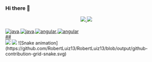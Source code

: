 ### Hi there 👋

<div align="center">
  <a href="https://github.com/RobertLuiz13">
  <img height="180em" src="https://github-readme-stats.vercel.app/api?username=RobertLuiz13&show_icons=true&theme=vue-dark&include_all_commits=true&count_private=true"/>
  <img height="180em" src="https://github-readme-stats.vercel.app/api/top-langs/?username=RobertLuiz13&layout=compact&langs_count=7&theme=vue-dark"/>
</div>
<div style="display: inline_block"><br>
  <img align="center" alt="java" height="40" width="40" src="https://cdn.jsdelivr.net/gh/devicons/devicon/icons/java/java-original.svg" />
  <img align="center" alt="java" height="40" width="40" src="https://cdn.jsdelivr.net/gh/devicons/devicon/icons/spring/spring-original.svg" />
  <img align="center" alt="angular" height="40" width="40" src="https://cdn.jsdelivr.net/gh/devicons/devicon/icons/angularjs/angularjs-plain.svg" />
  <img align="center" alt="angular" height="40" width="40" src="https://cdn.jsdelivr.net/gh/devicons/devicon/icons/html5/html5-plain.svg" /> 
</div>
##
<div> 
  <a href = "mailto:robert.ldesouza13@gmail.com"><img src="https://img.shields.io/badge/-Gmail-%23333?style=for-the-badge&logo=gmail&logoColor=white" target="_blank"></a>
  <a href="https://www.linkedin.com/in/robert-luiz-675551199/" target="_blank"><img src="https://img.shields.io/badge/-LinkedIn-%230077B5?style=for-the-badge&logo=linkedin&logoColor=white" target="_blank"></a> 
   ![Snake animation](https://github.com/RobertLuiz13/RobertLuiz13/blob/output/github-contribution-grid-snake.svg)
  </div>
